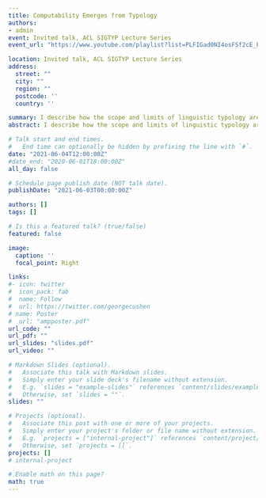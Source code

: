 ```yaml
---
title: Computability Emerges from Typology
authors:
- admin
event: Invited talk, ACL SIGTYP Lecture Series
event_url: "https://www.youtube.com/playlist?list=PLFIGad0NI4osFSf2cE_FCPZQ88CqCZGvm"

location: Invited talk, ACL SIGTYP Lecture Series
address:
  street: ""
  city: ""
  region: ""
  postcode: ''
  country: ''

summary: I describe how the scope and limits of linguistic typology are structured by restricted types of computation.   
abstract: I describe how the scope and limits of linguistic typology are structured by restricted types of computation.

# Talk start and end times.
#   End time can optionally be hidden by prefixing the line with `#`.
date: "2021-06-04T12:00:00Z"
#date_end: "2020-06-01T18:00:00Z"
all_day: false

# Schedule page publish date (NOT talk date).
publishDate: "2021-06-03T00:00:00Z"

authors: []
tags: []

# Is this a featured talk? (true/false)
featured: false

image:
  caption: ''
  focal_point: Right

links:
#- icon: twitter
#  icon_pack: fab
#  name: Follow
#  url: https://twitter.com/georgecushen
# name: Poster
#  url: "ampposter.pdf"
url_code: ""
url_pdf: ""
url_slides: "slides.pdf"
url_video: ""

# Markdown Slides (optional).
#   Associate this talk with Markdown slides.
#   Simply enter your slide deck's filename without extension.
#   E.g. `slides = "example-slides"` references `content/slides/example-slides.md`.
#   Otherwise, set `slides = ""`.
slides: ""

# Projects (optional).
#   Associate this post with one or more of your projects.
#   Simply enter your project's folder or file name without extension.
#   E.g. `projects = ["internal-project"]` references `content/project/deep-learning/index.md`.
#   Otherwise, set `projects = []`.
projects: []
# internal-project

# Enable math on this page?
math: true
---
```

